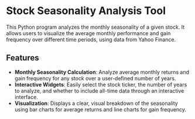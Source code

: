 # Stock Seasonality Analysis Tool

This Python program analyzes the monthly seasonality of a given stock. It allows users to visualize the average monthly performance and gain frequency over different time periods, using data from Yahoo Finance.

## Features

- **Monthly Seasonality Calculation**: Analyze average monthly returns and gain frequency for any stock over a user-defined number of years.
- **Interactive Widgets**: Easily select the stock ticker, the number of years to analyze, and whether to include all-time data through an interactive interface.
- **Visualization**: Displays a clear, visual breakdown of the seasonality using bar charts for average returns and line charts for gain frequency.
